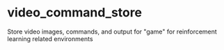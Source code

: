 # video_command_store
Store video images, commands, and output for "game" for reinforcement learning related environments
